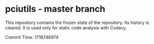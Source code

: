 # pciutils - master branch

This repository contains the frozen state of the repository.
Its history is cleared. It is used only for static code
analysis with Codacy.

Commit Time: 1718746974